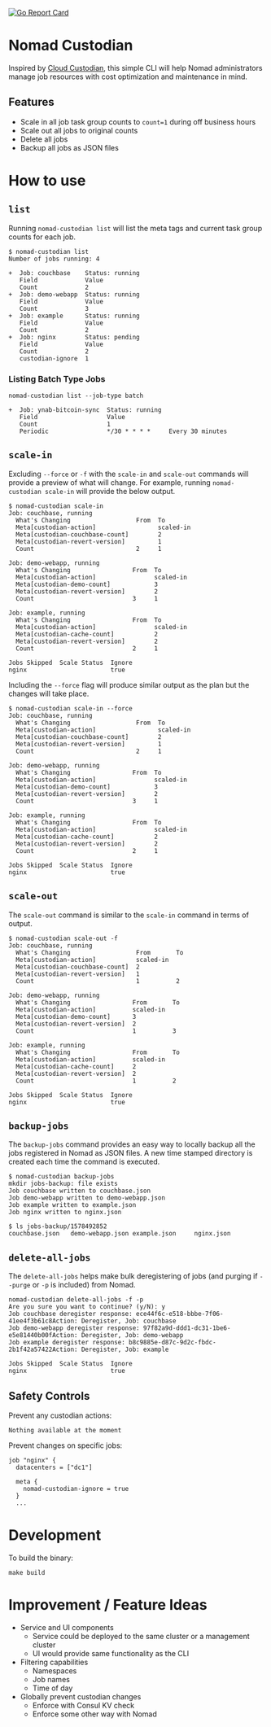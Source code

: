 [![Go Report Card](https://goreportcard.com/badge/github.com/jsuar/nomad-custodian)](https://goreportcard.com/report/github.com/jsuar/nomad-custodian)

# Nomad Custodian

Inspired by [Cloud Custodian](https://github.com/cloud-custodian/cloud-custodian), this simple CLI will help Nomad administrators manage job resources with cost optimization and maintenance in mind.

## Features
* Scale in all job task group counts to `count=1` during off business hours
* Scale out all jobs to original counts
* Delete all jobs
* Backup all jobs as JSON files

# How to use

## `list`
Running `nomad-custodian list` will list the meta tags and current task group counts for each job.

```
$ nomad-custodian list
Number of jobs running: 4

+  Job: couchbase    Status: running
   Field             Value
   Count             2
+  Job: demo-webapp  Status: running
   Field             Value
   Count             3
+  Job: example      Status: running
   Field             Value
   Count             2
+  Job: nginx        Status: pending
   Field             Value
   Count             2
   custodian-ignore  1
```

### Listing Batch Type Jobs

```
nomad-custodian list --job-type batch

+  Job: ynab-bitcoin-sync  Status: running
   Field                   Value
   Count                   1
   Periodic                */30 * * * *     Every 30 minutes
```

## `scale-in`
Excluding `--force` or `-f` with the `scale-in` and `scale-out` commands will provide a preview of what will change. For example, running `nomad-custodian scale-in` will provide the below output. 

```
$ nomad-custodian scale-in
Job: couchbase, running
  What's Changing                  From  To
  Meta[custodian-action]                 scaled-in
  Meta[custodian-couchbase-count]        2
  Meta[custodian-revert-version]         1
  Count                            2     1

Job: demo-webapp, running
  What's Changing                 From  To
  Meta[custodian-action]                scaled-in
  Meta[custodian-demo-count]            3
  Meta[custodian-revert-version]        2
  Count                           3     1

Job: example, running
  What's Changing                 From  To
  Meta[custodian-action]                scaled-in
  Meta[custodian-cache-count]           2
  Meta[custodian-revert-version]        2
  Count                           2     1

Jobs Skipped  Scale Status  Ignore
nginx                       true
```

Including the `--force` flag will produce similar output as the plan but the changes will take place.

```
$ nomad-custodian scale-in --force
Job: couchbase, running
  What's Changing                  From  To
  Meta[custodian-action]                 scaled-in
  Meta[custodian-couchbase-count]        2
  Meta[custodian-revert-version]         1
  Count                            2     1

Job: demo-webapp, running
  What's Changing                 From  To
  Meta[custodian-action]                scaled-in
  Meta[custodian-demo-count]            3
  Meta[custodian-revert-version]        2
  Count                           3     1

Job: example, running
  What's Changing                 From  To
  Meta[custodian-action]                scaled-in
  Meta[custodian-cache-count]           2
  Meta[custodian-revert-version]        2
  Count                           2     1

Jobs Skipped  Scale Status  Ignore
nginx                       true
```

## `scale-out`
The `scale-out` command is similar to the `scale-in` command in terms of output.

```
$ nomad-custodian scale-out -f
Job: couchbase, running
  What's Changing                  From       To
  Meta[custodian-action]           scaled-in
  Meta[custodian-couchbase-count]  2
  Meta[custodian-revert-version]   1
  Count                            1          2

Job: demo-webapp, running
  What's Changing                 From       To
  Meta[custodian-action]          scaled-in
  Meta[custodian-demo-count]      3
  Meta[custodian-revert-version]  2
  Count                           1          3

Job: example, running
  What's Changing                 From       To
  Meta[custodian-action]          scaled-in
  Meta[custodian-cache-count]     2
  Meta[custodian-revert-version]  2
  Count                           1          2

Jobs Skipped  Scale Status  Ignore
nginx                       true
```

## `backup-jobs`

The `backup-jobs` command provides an easy way to locally backup all the jobs registered in Nomad as JSON files. A new time stamped directory is created each time the command is executed.

```
$ nomad-custodian backup-jobs
mkdir jobs-backup: file exists
Job couchbase written to couchbase.json
Job demo-webapp written to demo-webapp.json
Job example written to example.json
Job nginx written to nginx.json

$ ls jobs-backup/1578492852
couchbase.json   demo-webapp.json example.json     nginx.json
```

## `delete-all-jobs`

The `delete-all-jobs` helps make bulk deregistering of jobs (and purging if `--purge` or `-p` is included) from Nomad.

```
nomad-custodian delete-all-jobs -f -p
Are you sure you want to continue? (y/N): y
Job couchbase deregister response: ece44f6c-e518-bbbe-7f06-41ee4f3b61c8Action: Deregister, Job: couchbase
Job demo-webapp deregister response: 97f82a9d-ddd1-dc31-1be6-e5e81440b00fAction: Deregister, Job: demo-webapp
Job example deregister response: b8c9885e-d87c-9d2c-fbdc-2b1f42a57422Action: Deregister, Job: example

Jobs Skipped  Scale Status  Ignore
nginx                       true
```

## Safety Controls

Prevent any custodian actions:

```
Nothing available at the moment
```

Prevent changes on specific jobs:
```
job "nginx" {
  datacenters = ["dc1"]

  meta {
    nomad-custodian-ignore = true
  }
  ...
```

# Development

To build the binary:

```
make build
```

# Improvement / Feature Ideas
* Service and UI components
  * Service could be deployed to the same cluster or a management cluster
  * UI would provide same functionality as the CLI
* Filtering capabilities
  * Namespaces
  * Job names
  * Time of day
* Globally prevent custodian changes
  * Enforce with Consul KV check
  * Enforce some other way with Nomad